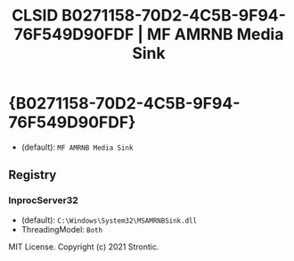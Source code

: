 ﻿---
title: "CLSID B0271158-70D2-4C5B-9F94-76F549D90FDF | MF AMRNB Media Sink"
excerpt: What is COM-Object CLSID B0271158-70D2-4C5B-9F94-76F549D90FDF?
---

# {B0271158-70D2-4C5B-9F94-76F549D90FDF}

* (default): `MF AMRNB Media Sink`

## Registry


### InprocServer32

* (default): `C:\Windows\System32\MSAMRNBSink.dll`
* ThreadingModel: `Both`

MIT License. Copyright (c) 2021 Strontic.


